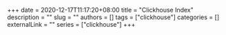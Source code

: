 +++ 
date = 2020-12-17T11:17:20+08:00
title = "Clickhouse Index"
description = ""
slug = ""
authors = []
tags = ["clickhouse"]
categories = []
externalLink = ""
series = ["clickhouse"]
+++
